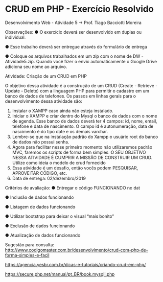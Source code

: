 # CRUD em PHP - Exercício Resolvido

Desenvolvimento Web - Atividade 5  -> Prof. Tiago Bacciotti Moreira

Observações:
● O exercício deverá ser desenvolvido em duplas ou individual.

● Esse trabalho deverá ser entregue através do formulário de entrega 

● Coloque os arquivos trabalhados em um zip com o nome de DW - Atividade5.zip. Quando você fizer o
envio automaticamente o Google Drive adiciona seu nome ao arquivo.

Atividade: Criação de um CRUD em PHP

O objetivo dessa atividade é a construção de um CRUD (Create - Retrieve - Update - Delete) com a
linguagem PHP para permitir o cadastro em um banco de dados de telefones. Os passos em linhas
gerais para o desenvolvimento dessa atividade são:

1) Instalar o XAMPP caso ainda não esteja instalado.
2) Iniciar o XAMPP e criar dentro do Mysql o banco de dados com o nome de agenda. Esse
banco de dados deverá ter 4 campos: id, nome, email, telefone e data de nascimento. O campo
id é autonumeração, data de nascimento é do tipo date e os demais varchar.
3) Lembre-se que na instalação padrão do Xampp o usuário root do banco de dados não possui
senha.
4) Agora para facilitar nesse primeiro momento não utilizaremos padrão MVC, faremos os scripts
de forma bem simples. O SEU OBJETIVO NESSA ATIVIDADE É CUMPRIR A MISSÃO DE
CONSTRUIR UM CRUD. Utilize como ideia o modelo de crud fornecido
5) Essa atividade é um desafio, então vocês podem PESQUISAR, APROVEITAR CÓDIGO, etc.
6) Data de entrega: 02/dezembro/2019

Critérios de avaliação:
● Entregar o código FUNCIONANDO no dat

● Inclusão de dados funcionando

● Listagem de dados funcionando

● Utilizar bootstrap para deixar o visual “mais bonito”

● Exclusão de dados funcionando

● Atualização de dados funcionando


Sugestão para consulta:
http://www.codigomaster.com.br/desenvolvimento/crud-com-php-de-forma-simples-e-facil

https://agencia.yesbr.com.br/dicas-e-tutoriais/criando-crud-em-php/

https://secure.php.net/manual/pt_BR/book.mysqli.php

